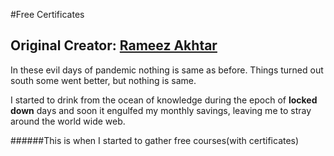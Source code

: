 #Free Certificates

## Original Creator: [Rameez Akhtar](https://www.linkedin.com/in/ramease) 

In these evil days of pandemic nothing is same as before. Things turned out south some went better, but nothing is same.

I started to drink from the ocean of knowledge during the epoch of **locked down** days and soon it engulfed my monthly savings, leaving me to stray around the world wide web.

######This is when I started to gather free courses(with certificates)